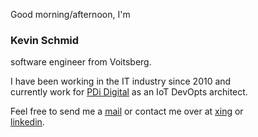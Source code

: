Good morning/afternoon, I'm  
### **Kevin Schmid**  
software engineer from Voitsberg.

I have been working in the IT industry since 2010 and  
currently work for [PDi Digital](https://www.pdi-digital.com/) as an IoT DevOpts architect.

Feel free to send me a [mail](mailto:kevin@familieschmid.at) or contact me over at [xing](https://www.xing.com/profile/Kevin_Schmid9/cv) or  
[linkedin](https://www.linkedin.com/in/kevin-schmid/).
